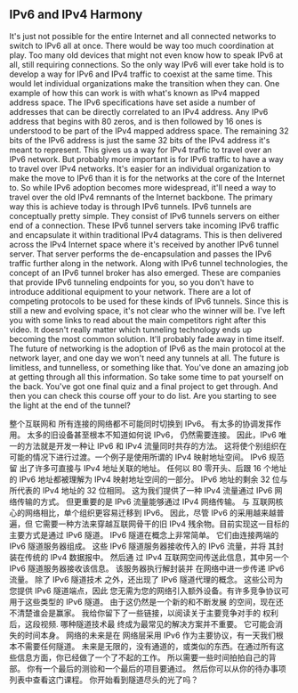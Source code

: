 ## IPv6 and IPv4 Harmony

It's just not possible for the entire Internet and all connected networks to switch to IPv6 all at once. There would be way too much coordination at play. Too many old devices that might not even know how to speak IPv6 at all, still requiring connections. So the only way IPv6 will ever take hold is to develop a way for IPv6 and IPv4 traffic to coexist at the same time. This would let individual organizations make the transition when they can. One example of how this can work is with what's known as IPv4 mapped address space. The IPv6 specifications have set aside a number of addresses that can be directly correlated to an IPv4 address. Any IPv6 address that begins with 80 zeros, and is then followed by 16 ones is understood to be part of the IPv4 mapped address space. The remaining 32 bits of the IPv6 address is just the same 32 bits of the IPv4 address it's meant to represent. This gives us a way for IPv4 traffic to travel over an IPv6 network. But probably more important is for IPv6 traffic to have a way to travel over IPv4 networks. It's easier for an individual organization to make the move to IPv6 than it is for the networks at the core of the Internet to. So while IPv6 adoption becomes more widespread, it'll need a way to travel over the old IPv4 remnants of the Internet backbone. The primary way this is achieve today is through IPv6 tunnels. IPv6 tunnels are conceptually pretty simple. They consist of IPv6 tunnels servers on either end of a connection. These IPv6 tunnel servers take incoming IPv6 traffic and encapsulate it within traditional IPv4 datagrams. This is then delivered across the IPv4 Internet space where it's received by another IPv6 tunnel server. That server performs the de-encapsulation and passes the IPv6 traffic further along in the network. Along with IPv6 tunnel technologies, the concept of an IPv6 tunnel broker has also emerged. These are companies that provide IPv6 tunneling endpoints for you, so you don't have to introduce additional equipment to your network. There are a lot of competing protocols to be used for these kinds of IPv6 tunnels. Since this is still a new and evolving space, it's not clear who the winner will be. I've left you with some links to read about the main competitors right after this video. It doesn't really matter which tunneling technology ends up becoming the most common solution. It'll probably fade away in time itself. The future of networking is the adoption of IPv6 as the main protocol at the network layer, and one day we won't need any tunnels at all. The future is limitless, and tunnelless, or something like that. You've done an amazing job at getting through all this information. So take some time to pat yourself on the back. You've got one final quiz and a final project to get through. And then you can check this course off your to do list. Are you starting to see the light at the end of the tunnel?



整个互联网和 所有连接的网络都不可能同时切换到 IPv6。 有太多的协调发挥作用。 太多的旧设备甚至根本不知道如何说 IPv6， 仍然需要连接。 因此，IPv6 唯一的方法就是开发一种让 IPv6 和 IPv4 流量同时共存的方法。 这将使个别组织在可能的情况下进行过渡。一个例子是使用所谓的 IPv4 映射地址空间。 IPv6 规范留 出了许多可直接与 IPv4 地址关联的地址。 任何以 80 零开头、后跟 16 个地址的 IPv6 地址都被理解为 IPv4 映射地址空间的一部分。 IPv6 地址的剩余 32 位与所代表的 IPv4 地址的 32 位相同。 这为我们提供了一种 IPv4 流量通过 IPv6 网络传输的方式。 但更重要的是 IPv6 流量能够通过 IPv4 网络传输。 与 互联网核心的网络相比，单个组织更容易迁移到 IPv6。 因此，尽管 IPv6 的采用越来越普遍，但 它需要一种方法来穿越互联网骨干的旧 IPv4 残余物。目前实现这一目标的主要方式是通过 IPv6 隧道。 IPv6 隧道在概念上非常简单。 它们由连接两端的 IPv6 隧道服务器组成。 这些 IPv6 隧道服务器接收传入的 IPv6 流量，并将 其封装在传统的 IPv4 数据报中。 然后通 过 IPv4 互联网空间传送此信息，其中另一个 IPv6 隧道服务器接收该信息。 该服务器执行解封装并 在网络中进一步传递 IPv6 流量。 除了 IPv6 隧道技术 之外，还出现了 IPv6 隧道代理的概念。 这些公司为您提供 IPv6 隧道端点，因此 您无需为您的网络引入额外设备。有许多竞争协议可用于这些类型的 IPv6 隧道。 由于这仍然是一个新的和不断发展 的空间，现在还不清楚谁会是赢家。 我给你留下了一些链接，以阅读关于主要竞争对手的 权利后，这段视频. 哪种隧道技术最 终成为最常见的解决方案并不重要。 它可能会消失的时间本身。 网络的未来是在 网络层采用 IPv6 作为主要协议，有一天我们根本不需要任何隧道。 未来是无限的，没有通道的，或类似的东西。在通过所有这些信息方面，你已经做了一个了不起的工作。 所以需要一些时间拍拍自己的背部。 你有一个最后的测验和一个最后的项目要通过。 然后你可以从你的待办事项列表中查看这门课程。 你开始看到隧道尽头的光了吗？